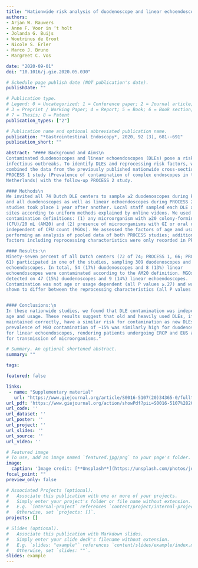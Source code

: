 ```yaml
---
title: "Nationwide risk analysis of duodenoscope and linear echoendoscope contamination"
authors:
- Arjan W. Rauwers
- Anne F. Voor in ‘t holt
- Jolanda G. Buijs
- Woutrinus de Groot
- Nicole S. Erler
- Marco J. Bruno
- Margreet C. Vos

date: "2020-09-01"
doi: "10.1016/j.gie.2020.05.030"

# Schedule page publish date (NOT publication's date).
publishDate: ""

# Publication type.
# Legend: 0 = Uncategorized; 1 = Conference paper; 2 = Journal article;
# 3 = Preprint / Working Paper; 4 = Report; 5 = Book; 6 = Book section;
# 7 = Thesis; 8 = Patent
publication_types: ["2"]

# Publication name and optional abbreviated publication name.
publication: "*Gastrointestinal Endoscopy*, 2020, 92 (3), 681--691"
publication_short: ""

abstract: "#### Background and Aims\n
Contaminated duodenoscopes and linear echoendoscopes (DLEs) pose a risk for
infectious outbreaks. To identify DLEs and reprocessing risk factors, we
combined the data from the previously published nationwide cross-sectional
PROCESS 1 study (Prevalence of contamination of complex endoscopes in the
Netherlands) with the follow-up PROCESS 2 study.

#### Methods\n
We invited all 74 Dutch DLE centers to sample ≥2 duodenoscopes during PROCESS 1,
and all duodenoscopes as well as linear echoendoscopes during PROCESS 2. The
studies took place 1 year after another. Local staff sampled each DLE at ≤6
sites according to uniform methods explained by online videos. We used 2
contamination definitions: (1) any microorganism with ≥20 colony-forming units
(CFU)/20 mL (AM20) and (2) presence of microorganisms with GI or oral origin,
independent of CFU count (MGOs). We assessed the factors of age and usage by
performing an analysis of pooled data of both PROCESS studies; additional
factors including reprocessing characteristics were only recorded in PROCESS 2.

#### Results:\n
Ninety-seven percent of all Dutch centers (72 of 74; PROCESS 1, 66; PROCESS 2,
61) participated in one of the studies, sampling 309 duodenoscopes and 64 linear
echoendoscopes. In total, 54 (17%) duodenoscopes and 8 (13%) linear
echoendoscopes were contaminated according to the AM20 definition. MGOs were
detected on 47 (15%) duodenoscopes and 9 (14%) linear echoendoscopes.
Contamination was not age or usage dependent (all P values ≥.27) and was not
shown to differ between the reprocessing characteristics (all P values ≥.01).


#### Conclusions:\n
In these nationwide studies, we found that DLE contamination was independent of
age and usage. These results suggest that old and heavily used DLEs, if
maintained correctly, have a similar risk for contamination as new DLEs. The
prevalence of MGO contamination of ∼15% was similarly high for duodenoscopes as
for linear echoendoscopes, rendering patients undergoing ERCP and EUS at risk
for transmission of microorganisms."

# Summary. An optional shortened abstract.
summary: ""

tags:

featured: false

links:
 - name: "Supplementary material"
   url: "https://www.giejournal.org/article/S0016-5107(20)34365-0/fulltext#supplementaryMaterial"
url_pdf: 'https://www.giejournal.org/action/showPdf?pii=S0016-5107%2820%2934365-0'
url_code: ''
url_dataset: ''
url_poster: ''
url_project: ''
url_slides: ''
url_source: ''
url_video: ''

# Featured image
# To use, add an image named `featured.jpg/png` to your page's folder. 
image:
  caption: 'Image credit: [**Unsplash**](https://unsplash.com/photos/jdD8gXaTZsc)'
focal_point: ""
preview_only: false

# Associated Projects (optional).
#   Associate this publication with one or more of your projects.
#   Simply enter your project's folder or file name without extension.
#   E.g. `internal-project` references `content/project/internal-project/index.md`.
#   Otherwise, set `projects: []`.
projects: []

# Slides (optional).
#   Associate this publication with Markdown slides.
#   Simply enter your slide deck's filename without extension.
#   E.g. `slides: "example"` references `content/slides/example/index.md`.
#   Otherwise, set `slides: ""`.
slides: example
---
```

